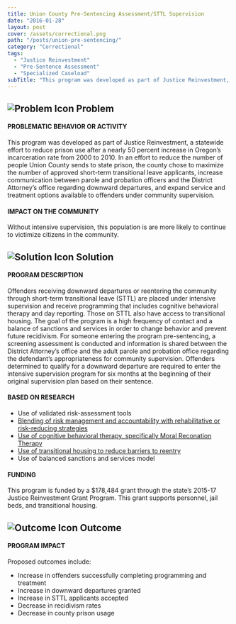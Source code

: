 ```yaml
---
title: Union County Pre-Sentencing Assessment/STTL Supervision
date: "2016-01-28"
layout: post
cover: /assets/correctional.png
path: "/posts/union-pre-sentencing/"
category: "Correctional"
tags:
  - "Justice Reinvestment"
  - "Pre-Sentence Assessment"
  - "Specialized Caseload"
subTitle: "This program was developed as part of Justice Reinvestment, a statewide effort to reduce prison use after a nearly 50 percent increase in Oregon’s incarceration rate from 2000 to 2010."
---
```

## ![Problem Icon](https://github.com/google/material-design-icons/raw/master/alert/1x_web/ic_error_outline_black_48dp.png "Problem") Problem

#### PROBLEMATIC BEHAVIOR OR ACTIVITY

This program was developed as part of Justice Reinvestment, a statewide effort to reduce prison use after a nearly 50 percent increase in Oregon’s incarceration rate from 2000 to 2010. In an effort to reduce the number of people Union County sends to state prison, the county chose to maximize the number of approved short-term transitional leave applicants, increase communication between parole and probation officers and the District Attorney’s office regarding downward departures, and expand service and treatment options available to offenders under community supervision.

#### IMPACT ON THE COMMUNITY

Without intensive supervision, this population is are more likely to continue to victimize citizens in the community.

## ![Solution Icon](https://github.com/google/material-design-icons/raw/master/action/1x_web/ic_lightbulb_outline_black_48dp.png "Solution") Solution

#### PROGRAM DESCRIPTION

Offenders receiving downward departures or reentering the community through short-term transitional leave (STTL) are placed under intensive supervision and receive programming that includes cognitive behavioral therapy and day reporting. Those on STTL also have access to transitional housing. The goal of the program is a high frequency of contact and a balance of sanctions and services in order to change behavior and prevent future recidivism.
For someone entering the program pre-sentencing, a screening assessment is conducted and information is shared between the District Attorney’s office and the adult parole and probation office regarding the defendant’s appropriateness for community supervision. Offenders determined to qualify for a downward departure are required to enter the intensive supervision program for six months at the beginning of their original supervision plan based on their sentence.

#### BASED ON RESEARCH

- Use of validated risk-assessment tools
- [Blending of risk management and accountability with rehabilitative or risk-reducing strategies](https://www.fppoa.org/sites/default/files/dosage.pdf)
- [Use of cognitive behavioral therapy, specifically Moral Reconation Therapy](https://cdpsdocs.state.co.us/ccjj/Resources/Ref/WhatWorks2008.pdf)
- [Use of transitional housing to reduce barriers to reentry](https://cdpsdocs.state.co.us/ccjj/Resources/Ref/WhatWorks2008.pdf)
- Use of balanced sanctions and services model

#### FUNDING

This program is funded by a $178,484 grant through the state’s 2015-17 Justice Reinvestment Grant Program. This grant supports personnel, jail beds, and transitional housing.

## ![Outcome Icon](https://github.com/google/material-design-icons/raw/master/action/1x_web/ic_view_list_black_48dp.png "Outcome") Outcome

#### PROGRAM IMPACT

Proposed outcomes include:

- Increase in offenders successfully completing programming and treatment
- Increase in downward departures granted
- Increase in STTL applicants accepted
- Decrease in recidivism rates
- Decrease in county prison usage
